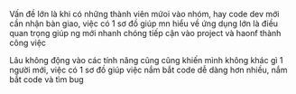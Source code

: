
Vấn đề lớn là khi có những thành viên mứoi vào nhóm, hay code dev mới cần nhận bàn giao, việc có 1 sơ đồ giúp mn hiểu về ứng dụng lớn là điều quan trọng giúp ng mới nhanh chóng tiếp cận vào project và haonf thành công việc

Lâu không động vào các tính năng cũng cũng khiến mình không khác gì 1 người mới, việc có 1 sơ đồ giúp việc nắm bắt code dễ dàng hơn nhiều,  nắm bắt code và tìm bug 

